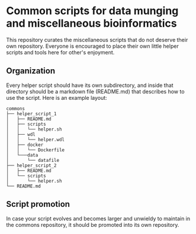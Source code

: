 # Common scripts for data munging and miscellaneous bioinformatics

This repository curates the miscellaneous scripts that do not deserve their own repository. Everyone is encouraged to place their own little helper scripts and tools here for other's enjoyment.

## Organization
Every helper script should have its own subdirectory, and inside that directory should be a markdown file (README.md) that describes how to use the script. Here is an example layout:
```
commons
├── helper_script_1
│   ├── README.md
│   ├── scripts
│   │   └── helper.sh
│   ├── wdl
│   │   └── helper.wdl
│   ├── docker
│   │   └── Dockerfile
│   └───data
│       └── datafile
├── helper_script_2
│   ├── README.md
│   └── scripts
│       └── helper.sh
└── README.md
```

## Script promotion
In case your script evolves and becomes larger and unwieldy to maintain in the commons repository, it should be promoted into its own repository.

